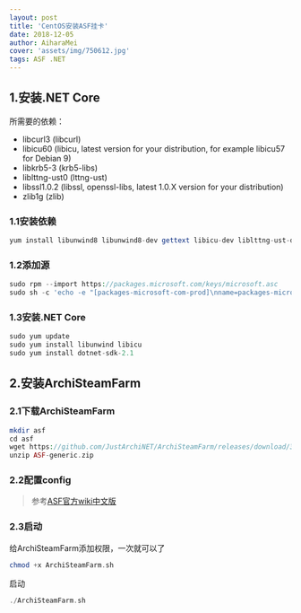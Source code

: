 ```yaml
---
layout: post
title: 'CentOS安装ASF挂卡'
date: 2018-12-05
author: AiharaMei
cover: 'assets/img/750612.jpg'
tags: ASF .NET
---
```


## 1.安装.NET Core

所需要的依赖：
* libcurl3 (libcurl)
* libicu60 (libicu, latest version for your distribution, for example libicu57 for Debian 9)
* libkrb5-3 (krb5-libs)
* liblttng-ust0 (lttng-ust)
* libssl1.0.2 (libssl, openssl-libs, latest 1.0.X version for your distribution)
* zlib1g (zlib)

### 1.1安装依赖

  ```php
  yum install libunwind8 libunwind8-dev gettext libicu-dev liblttng-ust-dev libcurl4-openssl-dev libssl-dev uuid-dev unzip
  ```
  
### 1.2添加源 

  ```php
  sudo rpm --import https://packages.microsoft.com/keys/microsoft.asc
  sudo sh -c 'echo -e "[packages-microsoft-com-prod]\nname=packages-microsoft-com-prod \nbaseurl= https://packages.microsoft.com/yumrepos/microsoft-rhel7.3-prod\nenabled=1\ngpgcheck=1\ngpgkey=https://packages.microsoft.com/keys/microsoft.asc" > /etc/yum.repos.d/dotnetdev.repo'
  ```
  
### 1.3安装.NET Core

  ```php
  sudo yum update
  sudo yum install libunwind libicu
  sudo yum install dotnet-sdk-2.1
  ```
  
## 2.安装ArchiSteamFarm

### 2.1下载ArchiSteamFarm

  ```php
  mkdir asf
  cd asf
  wget https://github.com/JustArchiNET/ArchiSteamFarm/releases/download/3.4.0.7/ASF-generic.zip
  unzip ASF-generic.zip
  ```
  
### 2.2配置config

  > 参考[ASF官方wiki中文版](https://steamcn.com/t187703-1-1)
  
### 2.3启动

  给ArchiSteamFarm添加权限，一次就可以了
  ```php
  chmod +x ArchiSteamFarm.sh
  ```
  
  启动
  ```php
  ./ArchiSteamFarm.sh
  ```
